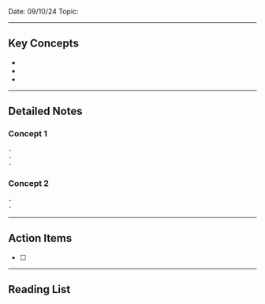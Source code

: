 
Date: 09/10/24
Topic: 

---

## Key Concepts

-
-
-

--- 

## Detailed Notes


### Concept 1

	-
	-
	-

### Concept 2

	-
	-


---

## Action Items

- [ ] 

---

## Reading List
